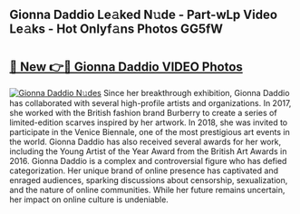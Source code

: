 ## Gionna Daddio Le𝚊ked N𝚞de - Part-wLp Video Le𝚊ks - Hot Onlyf𝚊ns Photos GG5fW

# <h2><a href="http://ac12778.deff.icu/?id=Gionna+Daddio">🔗 New 👉🔴 Gionna Daddio VIDEO Photos</a></h2>

[![Gionna Daddio N𝚞des](https://i.imgur.com/rIISA9y.gif)](http://ac12778.deff.icu/?id=Gionna+Daddio)
Since her breakthrough exhibition, Gionna Daddio has collaborated with several high-profile artists and organizations. In 2017, she worked with the British fashion brand Burberry to create a series of limited-edition scarves inspired by her artwork. In 2018, she was invited to participate in the Venice Biennale, one of the most prestigious art events in the world. Gionna Daddio has also received several awards for her work, including the Young Artist of the Year Award from the British Art Awards in 2016. Gionna Daddio is a complex and controversial figure who has defied categorization. Her unique brand of online presence has captivated and enraged audiences, sparking discussions about censorship, sexualization, and the nature of online communities. While her future remains uncertain, her impact on online culture is undeniable.
